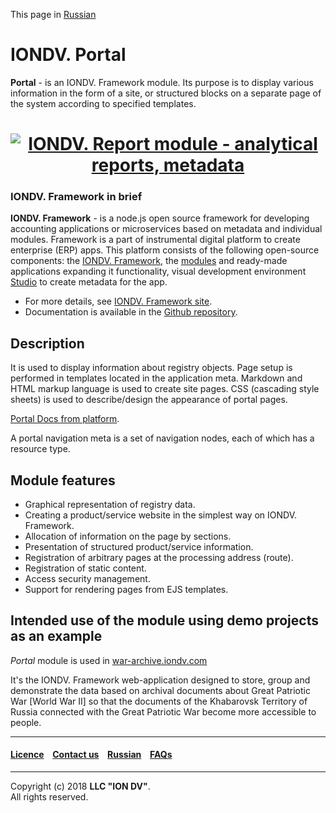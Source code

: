 
This page in [Russian](/README_RU.md)


# IONDV. Portal

**Portal** - is an IONDV. Framework module. Its purpose is to display various information in the form of a site, or structured blocks on a separate page of the system according to specified templates.

<h1 align="center"> <a href="https://www.iondv.com/"><img src="/docs/portal.png" alt="IONDV. Report module - analytical reports, metadata" align="center"></a>
</h1>  


### IONDV. Framework in brief

**IONDV. Framework** - is a node.js open source framework for developing accounting applications
or microservices based on metadata and individual modules. Framework is a part of 
instrumental digital platform to create enterprise 
(ERP) apps. This platform consists of the following open-source components: the [IONDV. Framework](https://github.com/iondv/framework), the
[modules](https://github.com/topics/iondv-module) and ready-made applications expanding it
functionality, visual development environment [Studio](https://github.com/iondv/studio) to create metadata for the app.

* For more details, see [IONDV. Framework site](https://iondv.com). 
* Documentation is available in the [Github repository](https://github.com/iondv/framework/blob/master/docs/en/index.md).

## Description

It is used to display information about registry objects. Page setup is performed in templates located in the application meta. Markdown and HTML markup language is used to create site pages. CSS (cascading style sheets) is used to describe/design the appearance of portal pages.

[Portal Docs from platform](https://github.com/iondv/framework/tree/master/docs/ru/3_modules_description).

A portal navigation meta is a set of navigation nodes, each of which has a resource type.

## Module features

* Graphical representation of registry data.
* Creating a product/service website in the simplest way on IONDV. Framework.
* Allocation of information on the page by sections.
* Presentation of structured product/service information.
* Registration of arbitrary pages at the processing address (route).
* Registration of static content.
* Access security management.
* Support for rendering pages from EJS templates.

## Intended use of the module using demo projects as an example

_Portal_  module is used in [war-archive.iondv.com](https://war-archive.iondv.com)

It's the IONDV. Framework web-application designed to store, group and demonstrate the data based on archival documents about Great Patriotic War [World War II] so that the documents of the Khabarovsk Territory of Russia connected with the Great Patriotic War become more accessible to people. 

--------------------------------------------------------------------------  


 #### [Licence](/LICENCE) &ensp;  [Contact us](https://iondv.com) &ensp;    [Russian](/README_RU.md)   &ensp; [FAQs](/faqs.md)          

<div><img src="https://mc.iondv.com/watch/local/docs/portal" style="position:absolute; left:-9999px;" height=1 width=1 alt="iondv metrics"></div>

--------------------------------------------------------------------------  

Copyright (c) 2018 **LLC "ION DV"**.  
All rights reserved. 